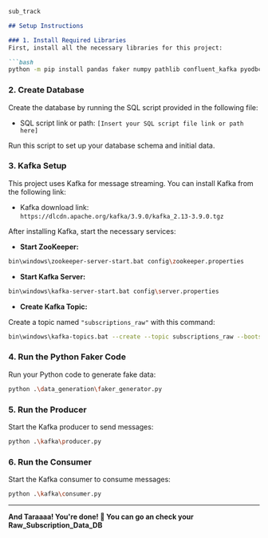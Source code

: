 ````markdown
sub_track

## Setup Instructions

### 1. Install Required Libraries
First, install all the necessary libraries for this project:

```bash
python -m pip install pandas faker numpy pathlib confluent_kafka pyodbc
````

### 2. Create Database

Create the database by running the SQL script provided in the following file:

* SQL script link or path: `[Insert your SQL script file link or path here]`

Run this script to set up your database schema and initial data.

### 3. Kafka Setup

This project uses Kafka for message streaming. You can install Kafka from the following link:

* Kafka download link: `https://dlcdn.apache.org/kafka/3.9.0/kafka_2.13-3.9.0.tgz`

After installing Kafka, start the necessary services:

* **Start ZooKeeper:**

```bash
bin\windows\zookeeper-server-start.bat config\zookeeper.properties
```

* **Start Kafka Server:**

```bash
bin\windows\kafka-server-start.bat config\server.properties
```

* **Create Kafka Topic:**

Create a topic named `"subscriptions_raw"` with this command:

```bash
bin\windows\kafka-topics.bat --create --topic subscriptions_raw --bootstrap-server localhost:9092 --partitions 3 --replication-factor 1
```

### 4. Run the Python Faker Code

Run your Python code to generate fake data:

```bash
python .\data_generation\faker_generator.py
```

### 5. Run the Producer

Start the Kafka producer to send messages:

```bash
python .\kafka\producer.py 
```

### 6. Run the Consumer

Start the Kafka consumer to consume messages:

```bash
python .\kafka\consumer.py
```

---

**And Taraaaa! You're done! 🎉 You can go an check your Raw_Subscription_Data_DB**

```

